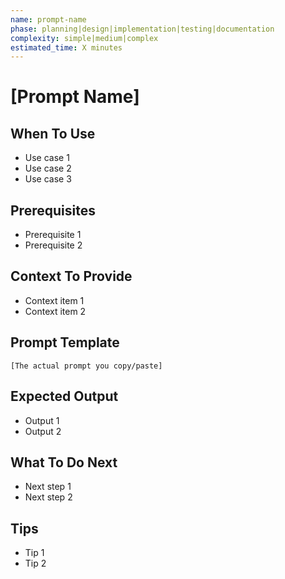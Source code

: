 ```yaml
---
name: prompt-name
phase: planning|design|implementation|testing|documentation
complexity: simple|medium|complex
estimated_time: X minutes
---
```


# [Prompt Name]

## When To Use

- Use case 1
- Use case 2
- Use case 3

## Prerequisites

- Prerequisite 1
- Prerequisite 2

## Context To Provide

- Context item 1
- Context item 2

## Prompt Template

```
[The actual prompt you copy/paste]
```

## Expected Output

- Output 1
- Output 2

## What To Do Next

- Next step 1
- Next step 2

## Tips

- Tip 1
- Tip 2
